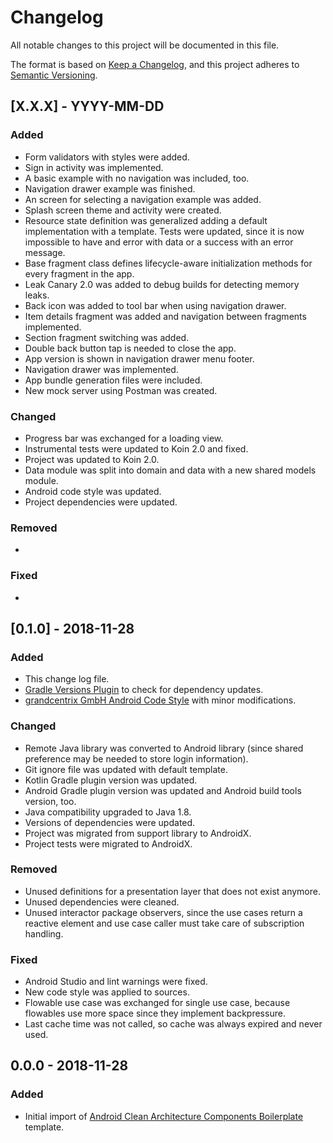 # Changelog
All notable changes to this project will be documented in this file.

The format is based on [Keep a Changelog](https://keepachangelog.com/en/1.0.0/),
and this project adheres to [Semantic Versioning](https://semver.org/spec/v2.0.0.html).

[//]: # (## [X.X.X] - YYYY-MM-DD)
[//]: # (### Added)
[//]: # (- Add new features)
[//]: # (### Changed)
[//]: # (- Add breaking changes first!)
[//]: # (- Add changes in existing functionality)
[//]: # (### Deprecated)
[//]: # (- Add soon-to-be removed features)
[//]: # (### Removed)
[//]: # (- Add now removed features)
[//]: # (### Fixed)
[//]: # (- Add any bug fixes)
[//]: # (### Security)
[//]: # (- Add vulnerabilities)

## [X.X.X] - YYYY-MM-DD
### Added
- Form validators with styles were added.
- Sign in activity was implemented.
- A basic example with no navigation was included, too.
- Navigation drawer example was finished.
- An screen for selecting a navigation example was added.
- Splash screen theme and activity were created.
- Resource state definition was generalized adding a default implementation with a template. Tests were updated, since it is now impossible to have and error with data or a success with an error message.
- Base fragment class defines lifecycle-aware initialization methods for every fragment in the app.
- Leak Canary 2.0 was added to debug builds for detecting memory leaks.
- Back icon was added to tool bar when using navigation drawer.
- Item details fragment was added and navigation between fragments implemented.
- Section fragment switching was added.
- Double back button tap is needed to close the app.
- App version is shown in navigation drawer menu footer.
- Navigation drawer was implemented.
- App bundle generation files were included.
- New mock server using Postman was created.

### Changed
- Progress bar was exchanged for a loading view.
- Instrumental tests were updated to Koin 2.0 and fixed.
- Project was updated to Koin 2.0.
- Data module was split into domain and data with a new shared models module.
- Android code style was updated.
- Project dependencies were updated.

### Removed
- 

### Fixed
- 

## [0.1.0] - 2018-11-28
### Added
- This change log file.
- [Gradle Versions Plugin](https://github.com/ben-manes/gradle-versions-plugin) to check for dependency updates.
- [grandcentrix GmbH Android Code Style](https://github.com/grandcentrix/AndroidCodeStyle) with minor modifications.

### Changed
- Remote Java library was converted to Android library (since shared preference may be needed to store login information).
- Git ignore file was updated with default template.
- Kotlin Gradle plugin version was updated.
- Android Gradle plugin version was updated and Android build tools version, too.
- Java compatibility upgraded to Java 1.8.
- Versions of dependencies were updated.
- Project was migrated from support library to AndroidX.
- Project tests were migrated to AndroidX.

### Removed
- Unused definitions for a presentation layer that does not exist anymore.
- Unused dependencies were cleaned.
- Unused interactor package observers, since the use cases return a reactive element and use case caller must take care of subscription handling.

### Fixed
- Android Studio and lint warnings were fixed.
- New code style was applied to sources.
- Flowable use case was exchanged for single use case, because flowables use more space since they implement backpressure.
- Last cache time was not called, so cache was always expired and never used.

## 0.0.0 - 2018-11-28
### Added
- Initial import of [Android Clean Architecture Components Boilerplate](https://github.com/bufferapp/clean-architecture-koin-boilerplate) template.